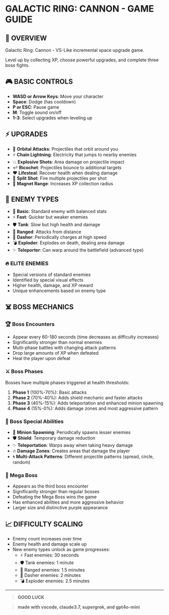 # GALACTIC RING: CANNON - GAME GUIDE

## 🌌 OVERVIEW
Galactic Ring: Cannon - VS-Like incremental space upgrade game. 

Level up by collecting XP, choose powerful upgrades, and complete three boss fights.

## 🎮 BASIC CONTROLS
- **WASD or Arrow Keys**: Move your character
- **Space**: Dodge (has cooldown)
- **P or ESC**: Pause game
- **M**: Toggle sound on/off
- **1-3**: Select upgrades when leveling up

## ⚡ UPGRADES
- 🔄 **Orbital Attacks**: Projectiles that orbit around you
- ⚡ **Chain Lightning**: Electricity that jumps to nearby enemies
- 💥 **Explosive Shots**: Area damage on projectile impact
- ↩️ **Ricochet**: Projectiles bounce to additional targets
- ❤️ **Lifesteal**: Recover health when dealing damage
- 🔱 **Split Shot**: Fire multiple projectiles per shot
- 🧲 **Magnet Range**: Increases XP collection radius

## 👾 ENEMY TYPES
- 👾 **Basic**: Standard enemy with balanced stats
- ⚡ **Fast**: Quicker but weaker enemies
- 🛡️ **Tank**: Slow but high health and damage
- 🏹 **Ranged**: Attacks from distance
- 💨 **Dasher**: Periodically charges at high speed
- 💣 **Exploder**: Explodes on death, dealing area damage
- ✨ **Teleporter**: Can warp around the battlefield (advanced type)

### 🔥 ELITE ENEMIES
- Special versions of standard enemies
- Identified by special visual effects
- Higher health, damage, and XP reward
- Unique enhancements based on enemy type

## ☠️ BOSS MECHANICS

### 🏆 Boss Encounters
- Appear every 60-180 seconds (time decreases as difficulty increases)
- Significantly stronger than normal enemies
- Multi-phase battles with changing attack patterns
- Drop large amounts of XP when defeated
- Heal the player upon defeat

### ⚔️ Boss Phases
Bosses have multiple phases triggered at health thresholds:
1. **Phase 1** (100%-70%): Basic attacks
2. **Phase 2** (70%-40%): Adds shield mechanic and faster attacks
3. **Phase 3** (40%-15%): Adds teleportation and enhanced minion spawning
4. **Phase 4** (15%-0%): Adds damage zones and most aggressive pattern

### 💪 Boss Special Abilities
- 🔮 **Minion Spawning**: Periodically spawns lesser enemies
- 🛡️ **Shield**: Temporary damage reduction
- ✨ **Teleportation**: Warps away when taking heavy damage
- 🔥 **Damage Zones**: Creates areas that damage the player
- 🌀 **Multi-Attack Patterns**: Different projectile patterns (spread, circle, random)

### 👑 Mega Boss
- Appears as the third boss encounter
- Significantly stronger than regular bosses
- Defeating the Mega Boss wins the game
- Has enhanced abilities and more aggressive behavior
- Larger size and distinctive purple appearance

## 📈 DIFFICULTY SCALING
- Enemy count increases over time
- Enemy health and damage scale up
- New enemy types unlock as game progresses:
  - ⚡ Fast enemies: 30 seconds
  - 🛡️ Tank enemies: 1 minute
  - 🏹 Ranged enemies: 1.5 minutes
  - 💨 Dasher enemies: 2 minutes
  - 💣 Exploder enemies: 2.5 minutes

***

> **GOOD LUCK**

> **made with vscode, claude3.7, supergrok, and gpt4o-mini**
